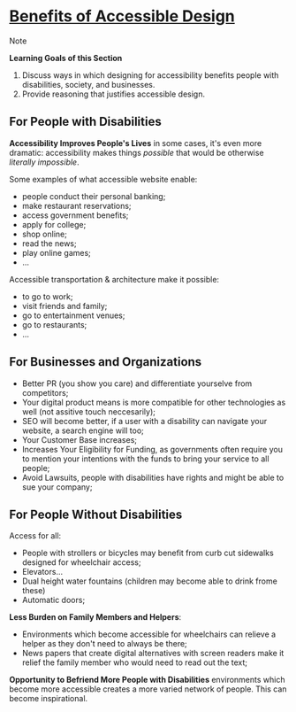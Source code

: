 # [Benefits of Accessible Design](https://dequeuniversity.com/class/iaap-cpacc/benefits-of-accessible-design/)

> [!NOTE]
> **Learning Goals of this Section**  
> 1. Discuss ways in which designing for accessibility benefits people with disabilities, society, and businesses.
> 2. Provide reasoning that justifies accessible design.

## For People with Disabilities
**Accessibility Improves People's Lives** in some cases, it's even more dramatic: accessibility makes things *possible* that would be otherwise *literally impossible*.

Some examples of what accessible website enable:
- people conduct their personal banking;
- make restaurant reservations;
- access government benefits;
- apply for college;
- shop online;
- read the news;
- play online games;
- ...

Accessible transportation & architecture make it possible:
- to go to work;
- visit friends and family;
- go to entertainment venues;
- go to restaurants;
- ...

## For Businesses and Organizations
- Better PR (you show you care) and differentiate yourselve from competitors;
- Your digital product means is more compatible for other technologies as well (not assitive touch neccesarily);
- SEO will become better, if a user with a disability can navigate your website, a search engine will too;
- Your Customer Base increases;
- Increases Your Eligibility for Funding, as governments often require you to mention your intentions with the funds to bring your service to all people;
- Avoid Lawsuits, people with disabilities have rights and might be able to sue your company;

## For People Without Disabilities
Access for all:
- People with strollers or bicycles may benefit from curb cut sidewalks designed for wheelchair access;
- Elevators...
- Dual height water fountains (children may become able to drink frome these)
- Automatic doors;

**Less Burden on Family Members and Helpers**:
- Environments which become accessible for wheelchairs can relieve a helper as they don't need to always be there;
- News papers that create digital alternatives with screen readers make it relief the family member who would need to read out the text;

**Opportunity to Befriend More People with Disabilities** environments which become more accessible creates a more varied network of people. This can become inspirational.